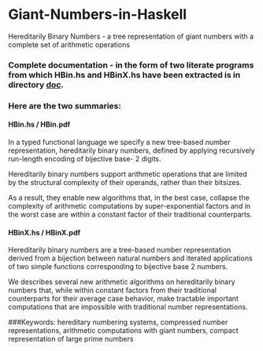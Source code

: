 # Giant-Numbers-in-Haskell
Hereditarily Binary Numbers - a tree representation of giant numbers with a complete set of arithmetic operations

### Complete documentation - in the form of two literate programs from which HBin.hs and HBinX.hs have been extracted is in directory [doc](https://github.com/ptarau/Giant-Numbers-in-Haskell/tree/master/doc).

### Here are the two summaries:

#### HBin.hs / HBin.pdf

In a typed functional language we specify a new tree-based number representation, hereditarily binary numbers, defined by applying recursively run-length encoding of bijective base- 2 digits.

Hereditarily binary numbers support arithmetic operations that are limited by the structural complexity of their operands, rather than their bitsizes.

As a result, they enable new algorithms that, in the best case, collapse the complexity of arithmetic computations by super-exponential factors and in the worst case are within a constant factor of their traditional counterparts.

#### HBinX.hs / HBinX.pdf

Hereditarily binary numbers are a tree-based number representation derived from a bijection between natural numbers and iterated applications of two simple functions corresponding to bijective base 2 numbers. 

We describes several new arithmetic algorithms on hereditarily binary numbers that, while within constant factors from their traditional counterparts for their average case behavior, make tractable important computations that are impossible with traditional number representations.

###Keywords: hereditary numbering systems, compressed number representations, arithmetic computations with giant numbers, compact representation of large prime numbers